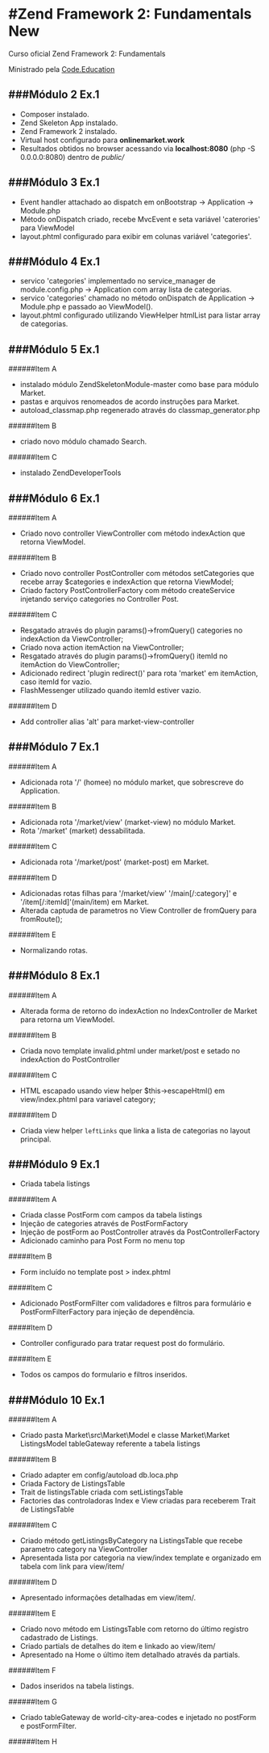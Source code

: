 #Zend Framework 2: Fundamentals New
=======================

Curso oficial Zend Framework 2: Fundamentals

Ministrado pela [Code.Education]

[Code.Education]: http://sites.code.education/home-code/


###Módulo 2 Ex.1
------------
- Composer instalado.
- Zend Skeleton App instalado.
- Zend Framework 2 instalado.
- Virtual host configurado para **onlinemarket.work**
- Resultados obtidos no browser acessando via **localhost:8080** (php -S 0.0.0.0:8080) dentro de _public/_

###Módulo 3 Ex.1
------------
- Event handler attachado ao dispatch em onBootstrap -> Application -> Module.php
- Método onDispatch criado, recebe MvcEvent e seta variável 'caterories' para ViewModel
- layout.phtml configurado para exibir em colunas variável 'categories'.

###Módulo 4 Ex.1
------------
- servico 'categories' implementado no service_manager de module.config.php -> Application com array lista de categorias.
- servico 'categories' chamado no método onDispatch de Application -> Module.php e passado ao ViewModel().
- layout.phtml configurado utilizando ViewHelper htmlList para listar array de categorias.

###Módulo 5 Ex.1
------------
######Item A
- instalado módulo ZendSkeletonModule-master como base para módulo Market.
- pastas e arquivos renomeados de acordo instruções para Market.
- autoload_classmap.php regenerado através do classmap_generator.php

######Item B
- criado novo módulo chamado Search.

######Item C
- instalado ZendDeveloperTools

###Módulo 6 Ex.1
------------
######Item A
- Criado novo controller ViewController com método indexAction que retorna ViewModel.


######Item B
- Criado novo controller PostController com métodos setCategories que recebe array $categories e indexAction que retorna ViewModel;
- Criado factory PostControllerFactory com método createService injetando serviço categories no Controller Post.

######Item C
- Resgatado através do plugin params()->fromQuery() categories no indexAction da ViewController;
- Criado nova action itemAction na ViewController;
- Resgatado através do plugin params()->fromQuery() itemId no itemAction do ViewController;
- Adicionado redirect 'plugin redirect()' para rota 'market' em itemAction, caso itemId for vazio.
- FlashMessenger utilizado quando itemId estiver vazio.

######Item D
- Add controller alias 'alt' para market-view-controller

###Módulo 7 Ex.1
------------
######Item A
- Adicionada rota '/' (homee) no módulo market, que sobrescreve do Application.

######Item B
- Adicionada rota '/market/view' (market-view) no módulo Market.
- Rota '/market' (market) dessabilitada.

######Item C
- Adicionada rota '/market/post' (market-post) em Market.

######Item D
- Adicionadas rotas filhas para '/market/view' '/main[/:category]' e '/item[/:itemId]'(main/item) em Market.
- Alterada captuda de parametros no View Controller de fromQuery para fromRoute();

######Item E
- Normalizando rotas.

###Módulo 8 Ex.1
------------
######Item A
- Alterada forma de retorno do indexAction no IndexController de Market para retorna um ViewModel.

######Item B
- Criada novo template invalid.phtml under market/post e setado no indexAction do PostController

######Item C
- HTML escapado usando view helper $this->escapeHtml() em view/index.phtml para variavel category;

######Item D
- Criada view helper `leftLinks` que linka a lista de categorias no layout principal.

###Módulo 9 Ex.1
------------
- Criada tabela listings

######Item A
- Criada classe PostForm com campos da tabela listings
- Injeção de categories através de PostFormFactory
- Injeção de postForm ao PostController através da PostControllerFactory
- Adicionado caminho para Post Form no menu top

#####Item B
- Form incluído no template post > index.phtml

#####Item C
- Adicionado PostFormFilter com validadores e filtros para formulário e PostFormFilterFactory para injeção de dependência.

#####Item D
- Controller configurado para tratar request post do formulário.

#####Item E
- Todos os campos do formulario e filtros inseridos.

###Módulo 10 Ex.1
------------

######Item A
- Criado pasta Market\src\Market\Model e classe Market\Market ListingsModel tableGateway referente a tabela listings

######Item B
- Criado adapter em config/autoload db.loca.php
- Criada Factory de ListingsTable
- Trait de listingsTable criada com setListingsTable
- Factories das controladoras Index e View criadas para receberem Trait de ListingsTable

######Item C
- Criado método getListingsByCategory na ListingsTable que recebe parametro category na ViewController
- Apresentada lista por categoria na view/index template e organizado em tabela com link para view/item/<id>

######Item D
- Apresentado informações detalhadas em view/item/<id>.

######Item E
- Criado novo método em ListingsTable com retorno do último registro cadastrado de Listings.
- Criado partials de detalhes do item e linkado ao view/item/<id>
- Apresentado na Home o último item detalhado através da partials.

######Item F
- Dados inseridos na tabela listings.

######Item G
- Criado tableGateway de world-city-area-codes e injetado no postForm e postFormFilter.

######Item H
